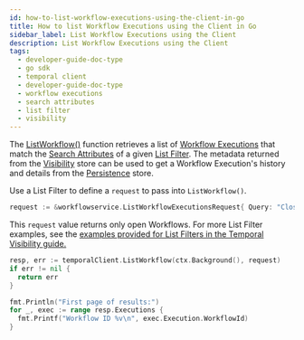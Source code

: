 ```yaml
---
id: how-to-list-workflow-executions-using-the-client-in-go
title: How to list Workflow Executions using the Client in Go
sidebar_label: List Workflow Executions using the Client
description: List Workflow Executions using the Client
tags:
  - developer-guide-doc-type
  - go sdk
  - temporal client
  - developer-guide-doc-type
  - workflow executions
  - search attributes
  - list filter
  - visibility
---
```


The [ListWorkflow()](https://pkg.go.dev/go.temporal.io/sdk/client#Client.ListWorkflow) function retrieves a list of [Workflow Executions](/concepts/what-is-a-workflow-execution) that match the [Search Attributes](/concepts/what-is-a-search-attribute) of a given [List Filter](/concepts/what-is-a-list-filter).
The metadata returned from the [Visibility](/concepts/what-is-visibility) store can be used to get a Workflow Execution's history and details from the [Persistence](/concepts/what-is-a-temporal-cluster#persistence) store.

Use a List Filter to define a `request` to pass into `ListWorkflow()`.

```go
request := &workflowservice.ListWorkflowExecutionsRequest{ Query: "CloseTime = missing" }
```

This `request` value returns only open Workflows.
For more List Filter examples, see the [examples provided for List Filters in the Temporal Visibility guide.](/concepts/what-is-a-list-filter#list-filter-examples)

```go
resp, err := temporalClient.ListWorkflow(ctx.Background(), request)
if err != nil {
  return err
}

fmt.Println("First page of results:")
for _, exec := range resp.Executions {
  fmt.Printf("Workflow ID %v\n", exec.Execution.WorkflowId)
}
```
